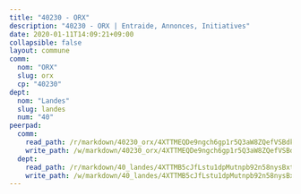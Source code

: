 ```yaml
---
title: "40230 - ORX"
description: "40230 - ORX | Entraide, Annonces, Initiatives"
date: 2020-01-11T14:09:21+09:00
collapsible: false
layout: commune
comm:
  nom: "ORX"
  slug: orx
  cp: "40230"
dept:
  nom: "Landes"
  slug: landes
  num: "40"
peerpad:
  comm:
    read_path: /r/markdown/40230_orx/4XTTMEQDe9ngch6gp1r5Q3aW8ZQefVSBdkyokmcoMiYwvBTBF
    write_path: /w/markdown/40230_orx/4XTTMEQDe9ngch6gp1r5Q3aW8ZQefVSBdkyokmcoMiYwvBTBF-K3TgUK9AHisrtMdVzuX6AmJ1UPo3aQ1QvUCrdbdJ1MjJpGUXZsun5AdGA6WiK8FAaiyfvL26uq1NK29TB55xG5ZFSHwJ1DcFyhH9xXvfC1f1T77ujXEWupmwWc1QhDtWVxbnHEy7
  dept:
    read_path: /r/markdown/40_landes/4XTTMB5cJfLstu1dpMutnpb92n58nysBxt2LvNHp8iFa2he7h
    write_path: /w/markdown/40_landes/4XTTMB5cJfLstu1dpMutnpb92n58nysBxt2LvNHp8iFa2he7h-K3TgUvrqNj5GqBsxRXbDQxXTucun7uHSVZWT5C8CgQNaESTTE4cfR63JCubPGiKkKruc9dwpRJsb8aWPbJoGCdC5JVr33cPSqpb1rkjpoPrBPEdrj3zMya2yHWSYgr5GG1nyDstK
---
```


